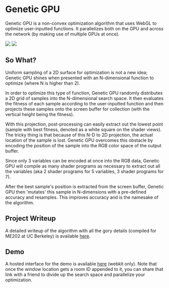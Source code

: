 # Genetic GPU

Genetic GPU is a non-convex optimization algorithm that uses WebGL to optimize user-inputted functions. It parallelizes both on the GPU and across the network (by making use of multiple GPUs at once).

<img src="http://petercottle.com/gpu1.PNG">

<img src="http://petercottle.com/gpu2.PNG">

## So What?

Uniform sampling of a 2D surface for optimization is not a new idea; Genetic GPU shines when presented with an N-dimensional function to optimize (where N is higher than 2).

In order to optimize this type of function, Genetic GPU randomly distributes a 2D grid of samples into the N-dimensional search space. It then evaluates the fitness of each sample according to the user-inputted function and then projects these samples onto the screen buffer for collection (with the vertical height being the fitness).

With this projection, post-processing can easily extract out the lowest point (sample with best fitness, denoted as a white square on the shader views). The tricky thing is that because of this N-D to 2D projection, the actual location of the sample is lost. Genetic GPU overcomes this obstacle by encoding the position of the sample into the RGB color space of the output buffer.

Since only 3 variables can be encoded at once into the RGB data, Genetic GPU will compile as many shader programs as necessary to extract out all the variables (aka 2 shader programs for 5 variables, 3 shader programs for 7).

After the best sample's position is extracted from the screen buffer, Genetic GPU then 'mutates' this sample in N-dimensions with a pre-defined accuracy and resamples. This improves accuracy and is the namesake of the algorithm.

## Project Writeup

A detailed writeup of the algorithm with all the gory details (compiled for ME202 at UC Berkeley) is available [here](http://petercottle.com/GGPUwriteup.pdf).

## Demo

A hosted interface for the demo is available [here](http://petercottle.com/GeneticGPU/index.html) (webkit only). Note that once the window location gets a room ID appended to it, you can share that link with a friend to divide up the search space and parallelize your optimization.


